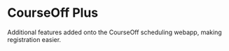 # CourseOff Plus
Additional features added onto the CourseOff scheduling webapp, making registration easier.
